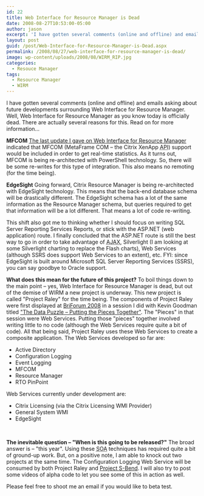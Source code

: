 ```yaml
---
id: 22
title: Web Interface for Resource Manager is Dead
date: 2008-08-27T10:53:00-05:00
author: jason
excerpt: 'I have gotten several comments (online and offline) and emails asking about future developments surrounding Web Interface for Resource Manager.  Well, Web Interface for Resource Manager as you know today is officially dead.  There are actually several reasons for this.  Read on for more information...'
layout: post
guid: /post/Web-Interface-for-Resource-Manager-is-Dead.aspx
permalink: /2008/08/27/web-interface-for-resource-manager-is-dead/
image: wp-content/uploads/2008/08/WIRM_RIP.jpg
categories:
  - Resouce Manager
tags:
  - Resource Manager
  - WIRM
---
```

<img style="float: left; padding-right: 15px;" src="http://www.jasonconger.com/images/articleImages/WIRM/WIRM_RIP.jpg" alt="" /> I have gotten several comments (online and offline) and emails asking about future developments surrounding Web Interface for Resource Manager. Well, Web Interface for Resource Manager as you know today is officially dead. There are actually several reasons for this. Read on for more information...

<span class="heading"><strong>MFCOM</strong></span>
<a href="http://www.jasonconger.com/Web-Interface-for-Resource-Manager-3-0-Architecture-Update.aspx">The last update I gave on Web Interface for Resource Manager</a> indicated that MFCOM (MetaFrame COM – the Citrix XenApp <acronym title="Application Programming Interface">API</acronym>) support would be included in order to get real-time statistics. As it turns out, MFCOM is being re-architected with PowerShell technology. So, there will be some re-writes for this type of integration. This also means no remoting (for the time being).

<span class="heading"><strong>EdgeSight</strong></span>
Going forward, Citrix Resource Manager is being re-architected with EdgeSight technology. This means that the back-end database schema will be drastically different. The EdgeSight schema has a lot of the same information as the Resource Manager schema, but queries required to get that information will be a lot different. That means a lot of code re-writing.

This shift also got me to thinking whether I should focus on writing SQL Server Reporting Services Reports, or stick with the ASP.NET (web application) route. I finally concluded that the ASP.NET route is still the best way to go in order to take advantage of <acronym title="Asynchronous JavaScript and XML">AJAX</acronym>, Silverlight (I am looking at some Silverlight charting to replace the Flash charts), Web Services (although SSRS does support Web Services to an extent), etc. FYI: since EdgeSight is built around Microsoft SQL Server Reporting Services (SSRS), you can say goodbye to Oracle support.

<span class="heading"><strong>What does this mean for the future of this project?</strong></span>
To boil things down to the main point – yes, Web Interface for Resource Manager is dead, but out of the demise of WIRM a new project is underway. This new project is called "Project Raley" for the time being. The components of Project Raley were first displayed at <a href="http://www.briforum.com/BriForum-2008-Chicago/" target="_blank">BriForum 2008</a> in a session I did with Kevin Goodman titled <a href="http://www.briforum.com/BriForum-2008-Chicago/session.asp?id=334" target="_blank">"The Data Puzzle – Putting the Pieces Together"</a>. The "Pieces" in that session were Web Services. Putting those "pieces" together involved writing little to no code (although the Web Services require quite a bit of code). All that being said, Project Raley uses these Web Services to create a composite application. The Web Services developed so far are:
<ul>
	<li>Active Directory</li>
	<li>Configuration Logging</li>
	<li>Event Logging</li>
	<li>MFCOM</li>
	<li>Resource Manager</li>
	<li>RTO PinPoint</li>
</ul>
Web Services currently under development are:
<ul>
	<li>Citrix Licensing (via the Citrix Licensing WMI Provider)</li>
	<li>General System WMI</li>
	<li>EdgeSight</li>
</ul>
 

<span class="heading"><strong>The inevitable question – "When is this going to be released?"</strong></span>
The broad answer is – "this year". Using these <acronym title="Service Oriented Architecture">SOA</acronym> techniques has required quite a bit of ground-up work. But, on a positive note, I am able to knock out two projects at the same time. The Configuration Logging Web Service will be consumed by both Project Raley and <a href="http://www.jasonconger.com/Get-email-alerts-for-your-Citrix-PS-4-5-Farm-with-Project-S-Bend.aspx">Project S-Bend</a>. I will also try to post some videos of alpha code to let you see some of this in action as well.

Please feel free to shoot me an email if you would like to beta test.
